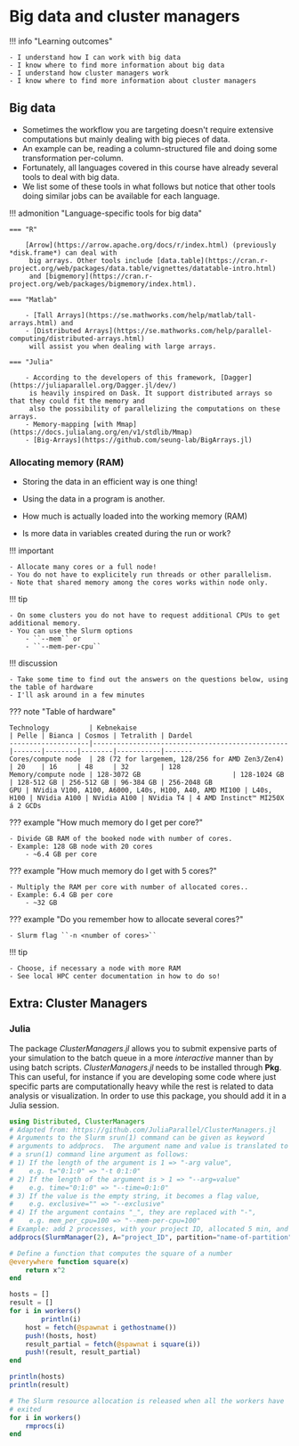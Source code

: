 # Big data and cluster managers

!!! info "Learning outcomes"

    - I understand how I can work with big data
    - I know where to find more information about big data
    - I understand how cluster managers work
    - I know where to find more information about cluster managers

## Big data

- Sometimes the workflow you are targeting doesn't require extensive computations but mainly dealing with
big pieces of data. 
- An example can be, reading a column-structured file and doing some transformation per-column.
- Fortunately, all languages covered in this course have already several tools to deal with big data.
- We list some of these tools in what follows but notice that other tools doing similar jobs can be
available for each language.

!!! admonition "Language-specific tools for big data"

    === "R"

        [Arrow](https://arrow.apache.org/docs/r/index.html) (previously *disk.frame*) can deal with
         big arrays. Other tools include [data.table](https://cran.r-project.org/web/packages/data.table/vignettes/datatable-intro.html)
         and [bigmemory](https://cran.r-project.org/web/packages/bigmemory/index.html).

    === "Matlab"

        - [Tall Arrays](https://se.mathworks.com/help/matlab/tall-arrays.html) and
        - [Distributed Arrays](https://se.mathworks.com/help/parallel-computing/distributed-arrays.html)
         will assist you when dealing with large arrays.

    === "Julia"

        - According to the developers of this framework, [Dagger](https://juliaparallel.org/Dagger.jl/dev/)
         is heavily inspired on Dask. It support distributed arrays so that they could fit the memory and
         also the possibility of parallelizing the computations on these arrays.
        - Memory-mapping [with Mmap](https://docs.julialang.org/en/v1/stdlib/Mmap)
        - [Big-Arrays](https://github.com/seung-lab/BigArrays.jl)

### Allocating memory (RAM)

- Storing the data in an efficient way is one thing!

- Using the data in a program is another. 
- How much is actually loaded into the working memory (RAM)
- Is more data in variables created during the run or work?

!!! important

    - Allocate many cores or a full node!
    - You do not have to explicitely run threads or other parallelism.
    - Note that shared memory among the cores works within node only.

!!! tip

    - On some clusters you do not have to request additional CPUs to get additional memory.
    - You can use the Slurm options
        - ``--mem`` or 
        - ``--mem-per-cpu``

!!! discussion

    - Take some time to find out the answers on the questions below, using the table of hardware
    - I'll ask around in a few minutes

??? note "Table of hardware"

    Technology          | Kebnekaise                                      | Pelle | Bianca | Cosmos | Tetralith | Dardel
    --------------------|-------------------------------------------------|-------|--------|--------|-----------|-------
    Cores/compute node  | 28 (72 for largemem, 128/256 for AMD Zen3/Zen4) | 20    | 16     | 48     | 32        | 128
    Memory/compute node | 128-3072 GB                       | 128-1024 GB | 128-512 GB | 256-512 GB | 96-384 GB | 256-2048 GB
    GPU | NVidia V100, A100, A6000, L40s, H100, A40, AMD MI100 | L40s, H100 | NVidia A100 | NVidia A100 | NVidia T4 | 4 AMD Instinct™ MI250X á 2 GCDs


<!---   
    .. list-table:: Hardware
      :widths: 25 25 25 25 25 25 25 25
      :header-rows: 1

      * - Technology
        - Kebnekaise
        - Pelle
        - Bianca
        - Cosmos  
        - Tetralith   
        - Dardel
      * - Cores/compute node
        - 28 (72 for largemem, 128/256 for AMD Zen3/Zen4)
        - 20
        - 16
        - 48  
        - 32  
        - 128
      * - Memory/compute node
        - 128-3072 GB 
        - 128-1024 GB
        - 128-4096 GB
        - 256-512 GB  
        - 96-384 GB   
        - 256-2048 GB
      * - GPU
        - NVidia V100, A100, A6000, L40s, H100, A40, AMD MI100 
        - None
        - NVidia A100
        - NVidia A100 
        - NVidia T4   
        - 4 AMD Instinct™ MI250X á 2 GCDs

-->

??? example "How much memory do I get per core?"

    - Divide GB RAM of the booked node with number of cores.
    - Example: 128 GB node with 20 cores
        - ~6.4 GB per core

??? example "How much memory do I get with 5 cores?"

    - Multiply the RAM per core with number of allocated cores..
    - Example: 6.4 GB per core 
        - ~32 GB 

??? example "Do you remember how to allocate several cores?"

    - Slurm flag ``-n <number of cores>``

!!! tip

    - Choose, if necessary a node with more RAM
    - See local HPC center documentation in how to do so!


## Extra: Cluster Managers

### Julia

The package *ClusterManagers.jl* allows you to submit expensive parts of your simulation
to the batch queue in a more *interactive* manner than by using batch scripts. *ClusterManagers.jl*
needs to be installed through **Pkg**. This can useful, for instance if you are developing some
code where just specific parts are computationally heavy while the rest is related to data analysis
or visualization. In order to use this package, you should add it in a Julia session.

```julia
using Distributed, ClusterManagers
# Adapted from: https://github.com/JuliaParallel/ClusterManagers.jl
# Arguments to the Slurm srun(1) command can be given as keyword
# arguments to addprocs.  The argument name and value is translated to
# a srun(1) command line argument as follows:
# 1) If the length of the argument is 1 => "-arg value",
#    e.g. t="0:1:0" => "-t 0:1:0"
# 2) If the length of the argument is > 1 => "--arg=value"
#    e.g. time="0:1:0" => "--time=0:1:0"
# 3) If the value is the empty string, it becomes a flag value,
#    e.g. exclusive="" => "--exclusive"
# 4) If the argument contains "_", they are replaced with "-",
#    e.g. mem_per_cpu=100 => "--mem-per-cpu=100"
# Example: add 2 processes, with your project ID, allocated 5 min, and 2 cores
addprocs(SlurmManager(2), A="project_ID", partition="name-of-partition", t="00:05:00", c="2")

# Define a function that computes the square of a number
@everywhere function square(x)
    return x^2
end

hosts = []
result = []
for i in workers()
        println(i)
    host = fetch(@spawnat i gethostname())
    push!(hosts, host)
    result_partial = fetch(@spawnat i square(i))
    push!(result, result_partial)
end

println(hosts)
println(result)

# The Slurm resource allocation is released when all the workers have
# exited
for i in workers()
    rmprocs(i)
end
```

